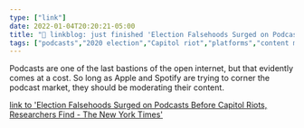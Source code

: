 ```yaml
---
type: ["link"]
date: 2022-01-04T20:20:21-05:00
title: "🔗 linkblog: just finished 'Election Falsehoods Surged on Podcasts Before Capitol Riots, Researchers Find - The New York Times'"
tags: ["podcasts","2020 election","Capitol riot","platforms","content moderation"]
---
```

Podcasts are one of the last bastions of the open internet, but that evidently comes at a cost. So long as Apple and Spotify are trying to corner the podcast market, they should be moderating their content.
 
[link to 'Election Falsehoods Surged on Podcasts Before Capitol Riots, Researchers Find - The New York Times'](https://www.nytimes.com/2022/01/04/technology/apple-google-spotify-podcast-election-misinformation.html)

